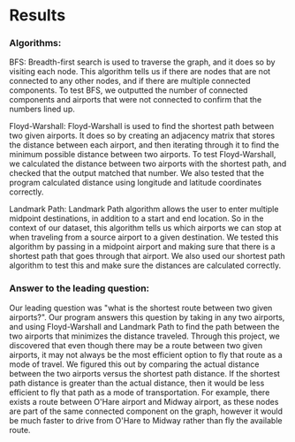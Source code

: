 # Results

### Algorithms:  

BFS: Breadth-first search is used to traverse the graph, and it does so by visiting each node. This algorithm tells us if there are nodes that are not connected to any other nodes, and if there are multiple connected components. To test BFS, we outputted the number of connected components and airports that were not connected to confirm that the numbers lined up.

Floyd-Warshall: Floyd-Warshall is used to find the shortest path between two given airports. It does so by creating an adjacency matrix that stores the distance between each airport, and then iterating through it to find the minimum possible distance between two airports. To test Floyd-Warshall, we calculated the distance between two airports with the shortest path, and checked that the output matched that number. We also tested that the program calculated distance using longitude and latitude coordinates correctly. 

Landmark Path: Landmark Path algorithm allows the user to enter multiple midpoint destinations, in addition to a start and end location. So in the context of our dataset, this algorithm tells us which airports we can stop at when traveling from a source airport to a given destination. We tested this algorithm by passing in a midpoint airport and making sure that there is a shortest path that goes through that airport. We also used our shortest path algorithm to test this and make sure the distances are calculated correctly.


### Answer to the leading question:  
Our leading question was "what is the shortest route between two given airports?". Our program answers this question by taking in any two airports, and using Floyd-Warshall and Landmark Path to find the path between the two airports that minimizes the distance traveled. Through this project, we discovered that even though there may be a route between two given airports, it may not always be the most efficient option to fly that route as a mode of travel. We figured this out by comparing the actual distance between the two airports versus the shortest path distance. If the shortest path distance is greater than the actual distance, then it would be less efficient to fly that path as a mode of transportation. For example, there exists a route between O'Hare airport and Midway airport, as these nodes are part of the same connected component on the graph, however it would be much faster to drive from O'Hare to Midway rather than fly the available route. 

